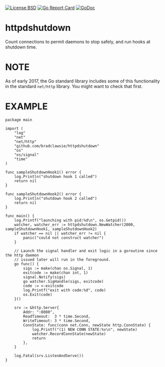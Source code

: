 [![License BSD](https://img.shields.io/badge/License-BSD-blue.svg)](http://opensource.org/licenses/BSD-3-Clause)
[![Go Report Card](https://goreportcard.com/badge/github.com/nats-io/go-nats)](https://goreportcard.com/badge/github.com/bradclawsie/httpshutdown)
[![GoDoc](https://godoc.org/github.com/bradclawsie/httpshutdown?status.svg)](http://godoc.org/github.com/bradclawsie/httpshutdown)

# httpdshutdown
Count connections to permit daemons to stop safely, and run hooks at
shutdown time.

# NOTE
As of early 2017, the Go standard library includes some of this
functionality in the standard `net/http` library. You might want to check that
first. 

# EXAMPLE

```
package main

import (
    "log"
	"net"
	"net/http"
	"github.com/bradclawsie/httpdshutdown"
	"os"
	"os/signal"
	"time"
)

func sampleShutdownHook1() error {
	log.Println("shutdown hook 1 called")
	return nil
}

func sampleShutdownHook2() error {
	log.Println("shutdown hook 2 called")
	return nil
}

func main() {
	log.Printf("launching with pid:%d\n", os.Getpid())
	watcher, watcher_err := httpdshutdown.NewWatcher(2000, sampleShutdownHook1, sampleShutdownHook2)
	if watcher == nil || watcher_err != nil {
		panic("could not construct watcher")
	}

	// Launch the signal handler and exit logic in a goroutine since the http daemon
	// issued later will run in the foreground.
	go func() {
		sigs := make(chan os.Signal, 1)
		exitcode := make(chan int, 1)
		signal.Notify(sigs)
		go watcher.SigHandle(sigs, exitcode)
		code := <-exitcode
		log.Printf("exit with code:%d", code)
		os.Exit(code)
	}()

	srv := &http.Server{
		Addr: ":8080",
		ReadTimeout:  3 * time.Second,
		WriteTimeout: 3 * time.Second,
		ConnState: func(conn net.Conn, newState http.ConnState) {
			log.Printf("(1) NEW CONN STATE:%v\n", newState)
			watcher.RecordConnState(newState)
			return
		},
	}

	log.Fatal(srv.ListenAndServe())
}

```
